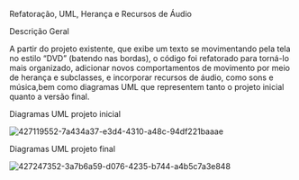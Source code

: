 Refatoração, UML, Herança e Recursos de Áudio

Descrição Geral

A partir do projeto existente, que exibe um texto se movimentando pela tela no estilo “DVD” (batendo nas bordas), o código foi refatorado para torná-lo mais organizado, adicionar novos comportamentos de movimento por meio de herança e subclasses, e incorporar recursos de áudio, como sons e música,bem como diagramas UML que representem tanto o projeto inicial quanto a versão final.

Diagramas UML projeto inicial


![427119552-7a434a37-e3d4-4310-a48c-94df221baaae](https://github.com/user-attachments/assets/87b69b8d-000d-49d0-9b93-516e5298a7d6)

Diagramas UML projeto final


![427247352-3a7b6a59-d076-4235-b744-a4b5c7a3e848](https://github.com/user-attachments/assets/95d168f1-32f9-4257-b09c-87c1ff34cd16)
